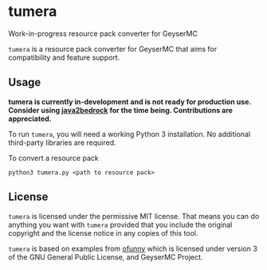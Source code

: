 # tumera
 Work-in-progress resource pack converter for GeyserMC

 `tumera` is a resource pack converter for GeyserMC that aims for compatibility and feature support.

## Usage
 **tumera is currently in-development and is not ready for production use. Consider using [java2bedrock](https://github.com/Kas-tle/java2bedrock.sh) for the time being. Contributions are appreciated.**


 To run `tumera`, you will need a working Python 3 installation. No additional third-party libraries are required.

 To convert a resource pack
 ```
 python3 tumera.py <path to resource pack>
 ```

## License
 `tumera` is licensed under the permissive MIT license. That means you can do anything you want with `tumera` provided that you include the original copyright and the license notice in any copies of this tool.

 `tumera` is based on examples from [ofunny](https://github.com/ofunny/ofunnysBedrockExamples) which is licensed under version 3 of the GNU General Public License, and GeyserMC Project.